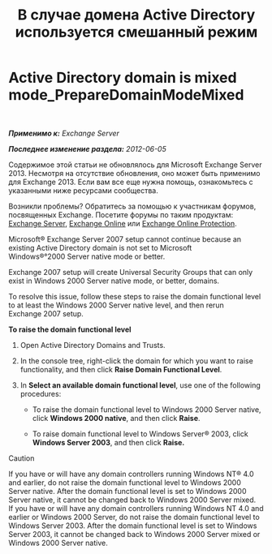 ﻿---
title: 'В случае домена Active Directory используется смешанный режим'
TOCTitle: Active Directory domain is mixed mode_PrepareDomainModeMixed
ms:assetid: 97c9f480-7a2b-482e-8f51-f7b965fe1556
ms:mtpsurl: https://technet.microsoft.com/ru-ru/library/ms.exch.setupreadiness.preparedomainmodemixed(v=EXCHG.150)
ms:contentKeyID: 50488713
ms.date: 04/30/2018
mtps_version: v=EXCHG.150
ms.translationtype: HT
---

# Active Directory domain is mixed mode\_PrepareDomainModeMixed

 

_**Применимо к:** Exchange Server_

_**Последнее изменение раздела:** 2012-06-05_

Содержимое этой статьи не обновлялось для Microsoft Exchange Server 2013. Несмотря на отсутствие обновления, оно может быть применимо для Exchange 2013. Если вам все еще нужна помощь, ознакомьтесь с указанными ниже ресурсами сообщества.

Возникли проблемы? Обратитесь за помощью к участникам форумов, посвященных Exchange. Посетите форумы по таким продуктам: [Exchange Server](https://go.microsoft.com/fwlink/p/?linkid=60612), [Exchange Online](https://go.microsoft.com/fwlink/p/?linkid=267542) или [Exchange Online Protection](https://go.microsoft.com/fwlink/p/?linkid=285351).

Microsoft® Exchange Server 2007 setup cannot continue because an existing Active Directory domain is not set to Microsoft Windows®°2000 Server native mode or better.

Exchange 2007 setup will create Universal Security Groups that can only exist in Windows 2000 Server native mode, or better, domains.

To resolve this issue, follow these steps to raise the domain functional level to at least the Windows 2000 Server native level, and then rerun Exchange 2007 setup.

**To raise the domain functional level**

1.  Open Active Directory Domains and Trusts.

2.  In the console tree, right-click the domain for which you want to raise functionality, and then click **Raise Domain Functional Level**.

3.  In **Select an available domain functional level**, use one of the following procedures:
    
      - To raise the domain functional level to Windows 2000 Server native, click **Windows 2000 native**, and then click **Raise**.
    
      - To raise domain functional level to Windows Server® 2003, click **Windows Server 2003**, and then click **Raise.**

> [!CAUTION]  
> If you have or will have any domain controllers running Windows NT® 4.0 and earlier, do not raise the domain functional level to Windows 2000 Server native. After the domain functional level is set to Windows 2000 Server native, it cannot be changed back to Windows 2000 Server mixed.<br />
If you have or will have any domain controllers running Windows NT 4.0 and earlier or Windows 2000 Server, do not raise the domain functional level to Windows Server 2003. After the domain functional level is set to Windows Server 2003, it cannot be changed back to Windows 2000 Server mixed or Windows 2000 Server native.



